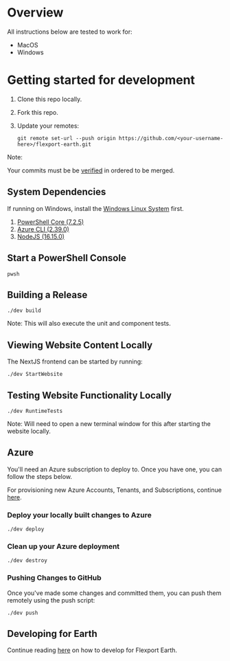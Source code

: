# Overview

All instructions below are tested to work for:
- MacOS
- Windows

# Getting started for development

1. Clone this repo locally.
2. Fork this repo.
3. Update your remotes:

    `git remote set-url --push origin https://github.com/<your-username-here>/flexport-earth.git`

Note:

Your commits must be be [verified](https://docs.github.com/en/authentication/managing-commit-signature-verification) in ordered to be merged.

## System Dependencies

If running on Windows, install the [Windows Linux System](https://docs.microsoft.com/en-us/windows/wsl/install) first.

1. [PowerShell Core (7.2.5)](https://docs.microsoft.com/en-us/powershell/scripting/install/installing-powershell)
2. [Azure CLI (2.39.0)](https://docs.microsoft.com/en-us/cli/azure/install-azure-cli)
3. [NodeJS (16.15.0)](https://nodejs.org/en/download/)

## Start a PowerShell Console

    pwsh

## Building a Release

    ./dev build

Note: This will also execute the unit and component tests.

## Viewing Website Content Locally

The NextJS frontend can be started by running:

    ./dev StartWebsite

## Testing Website Functionality Locally

    ./dev RuntimeTests

Note: Will need to open a new terminal window for this after starting the website locally.

## Azure

You'll need an Azure subscription to deploy to. Once you have one, you can follow the steps below.

For provisioning new Azure Accounts, Tenants, and Subscriptions, continue [here](/src/azure/README.md).

### Deploy your locally built changes to Azure

    ./dev deploy

### Clean up your Azure deployment

    ./dev destroy

### Pushing Changes to GitHub

Once you've made some changes and committed them, you can push them remotely using the push script:

    ./dev push

## Developing for Earth

Continue reading [here](./) on how to develop for Flexport Earth.

